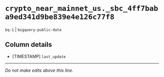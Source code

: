 # `crypto_near_mainnet_us._sbc_4ff7baba9ed341d9be839e4e126c77f8`
`bq-1` | `bigquery-public-data`

## Column details
* [TIMESTAMP] `last_update`

-------------------------------------------------------------------------------
*Do not make edits above this line.*
